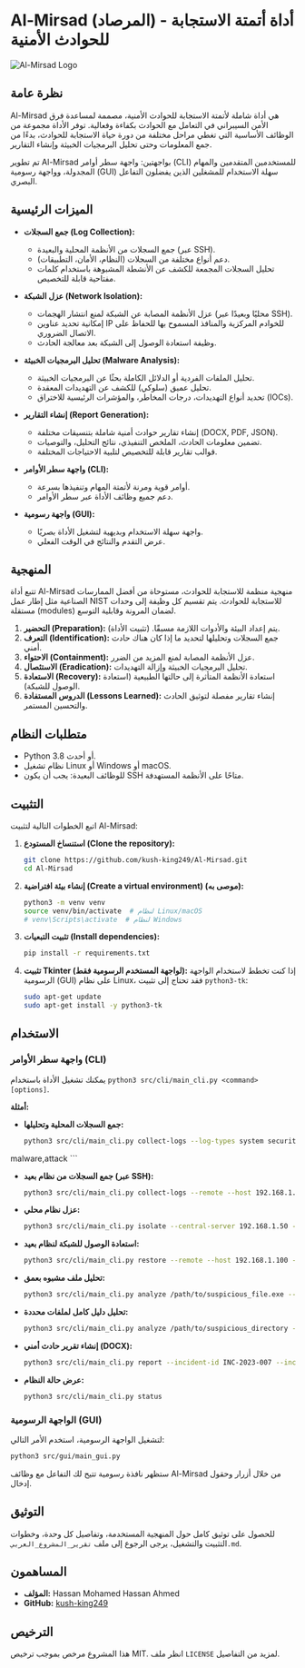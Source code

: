 # Al-Mirsad (المرصاد) - أداة أتمتة الاستجابة للحوادث الأمنية

![Al-Mirsad Logo](docs/al-mirsad-logo.png)

## نظرة عامة

Al-Mirsad هي أداة شاملة لأتمتة الاستجابة للحوادث الأمنية، مصممة لمساعدة فرق الأمن السيبراني في التعامل مع الحوادث بكفاءة وفعالية. توفر الأداة مجموعة من الوظائف الأساسية التي تغطي مراحل مختلفة من دورة حياة الاستجابة للحوادث، بدءًا من جمع المعلومات وحتى تحليل البرمجيات الخبيثة وإنشاء التقارير.

تم تطوير Al-Mirsad بواجهتين: واجهة سطر أوامر (CLI) للمستخدمين المتقدمين والمهام المجدولة، وواجهة رسومية (GUI) سهلة الاستخدام للمشغلين الذين يفضلون التفاعل البصري.

## الميزات الرئيسية

*   **جمع السجلات (Log Collection):**
    *   جمع السجلات من الأنظمة المحلية والبعيدة (عبر SSH).
    *   دعم أنواع مختلفة من السجلات (النظام، الأمان، التطبيقات).
    *   تحليل السجلات المجمعة للكشف عن الأنشطة المشبوهة باستخدام كلمات مفتاحية قابلة للتخصيص.

*   **عزل الشبكة (Network Isolation):**
    *   عزل الأنظمة المصابة عن الشبكة لمنع انتشار الهجمات (محليًا وبعيدًا عبر SSH).
    *   إمكانية تحديد عناوين IP للخوادم المركزية والمنافذ المسموح بها للحفاظ على الاتصال الضروري.
    *   وظيفة استعادة الوصول إلى الشبكة بعد معالجة الحادث.

*   **تحليل البرمجيات الخبيثة (Malware Analysis):**
    *   تحليل الملفات الفردية أو الدلائل الكاملة بحثًا عن البرمجيات الخبيثة.
    *   تحليل عميق (سلوكي) للكشف عن التهديدات المعقدة.
    *   تحديد أنواع التهديدات، درجات المخاطر، والمؤشرات الرئيسية للاختراق (IOCs).

*   **إنشاء التقارير (Report Generation):**
    *   إنشاء تقارير حوادث أمنية شاملة بتنسيقات مختلفة (DOCX, PDF, JSON).
    *   تضمين معلومات الحادث، الملخص التنفيذي، نتائج التحليل، والتوصيات.
    *   قوالب تقارير قابلة للتخصيص لتلبية الاحتياجات المختلفة.

*   **واجهة سطر الأوامر (CLI):**
    *   أوامر قوية ومرنة لأتمتة المهام وتنفيذها بسرعة.
    *   دعم جميع وظائف الأداة عبر سطر الأوامر.

*   **واجهة رسومية (GUI):**
    *   واجهة سهلة الاستخدام وبديهية لتشغيل الأداة بصريًا.
    *   عرض التقدم والنتائج في الوقت الفعلي.

## المنهجية

تتبع أداة Al-Mirsad منهجية منظمة للاستجابة للحوادث، مستوحاة من أفضل الممارسات الصناعية مثل إطار عمل NIST للاستجابة للحوادث. يتم تقسيم كل وظيفة إلى وحدات مستقلة (modules) لضمان المرونة وقابلية التوسع.

1.  **التحضير (Preparation):** يتم إعداد البيئة والأدوات اللازمة مسبقًا. (تثبيت الأداة).
2.  **التعرف (Identification):** جمع السجلات وتحليلها لتحديد ما إذا كان هناك حادث أمني.
3.  **الاحتواء (Containment):** عزل الأنظمة المصابة لمنع المزيد من الضرر.
4.  **الاستئصال (Eradication):** تحليل البرمجيات الخبيثة وإزالة التهديدات.
5.  **الاستعادة (Recovery):** استعادة الأنظمة المتأثرة إلى حالتها الطبيعية (استعادة الوصول للشبكة).
6.  **الدروس المستفادة (Lessons Learned):** إنشاء تقارير مفصلة لتوثيق الحادث والتحسين المستمر.

## متطلبات النظام

*   Python 3.8 أو أحدث.
*   نظام تشغيل Linux أو Windows أو macOS.
*   للوظائف البعيدة: يجب أن يكون SSH متاحًا على الأنظمة المستهدفة.

## التثبيت

اتبع الخطوات التالية لتثبيت Al-Mirsad:

1.  **استنساخ المستودع (Clone the repository):**
    ```bash
    git clone https://github.com/kush-king249/Al-Mirsad.git
    cd Al-Mirsad
    ```

2.  **إنشاء بيئة افتراضية (Create a virtual environment) (موصى به):**
    ```bash
    python3 -m venv venv
    source venv/bin/activate  # لنظام Linux/macOS
    # venv\Scripts\activate  # لنظام Windows
    ```

3.  **تثبيت التبعيات (Install dependencies):**
    ```bash
    pip install -r requirements.txt
    ```

4.  **تثبيت Tkinter (لواجهة المستخدم الرسومية فقط):**
    إذا كنت تخطط لاستخدام الواجهة الرسومية (GUI) على نظام Linux، فقد تحتاج إلى تثبيت `python3-tk`:
    ```bash
    sudo apt-get update
    sudo apt-get install -y python3-tk
    ```

## الاستخدام

### واجهة سطر الأوامر (CLI)

يمكنك تشغيل الأداة باستخدام `python3 src/cli/main_cli.py <command> [options]`.

**أمثلة:**

*   **جمع السجلات المحلية وتحليلها:**
    ```bash
    python3 src/cli/main_cli.py collect-logs --log-types system security --analyze --keywords 

malware,attack
    ```

*   **جمع السجلات من نظام بعيد (عبر SSH):**
    ```bash
    python3 src/cli/main_cli.py collect-logs --remote --host 192.168.1.100 --username admin --password your_password --log-types system
    ```

*   **عزل نظام محلي:**
    ```bash
    python3 src/cli/main_cli.py isolate --central-server 192.168.1.50 --allowed-ports 22 443
    ```

*   **استعادة الوصول للشبكة لنظام بعيد:**
    ```bash
    python3 src/cli/main_cli.py restore --remote --host 192.168.1.100 --username admin --password your_password
    ```

*   **تحليل ملف مشبوه بعمق:**
    ```bash
    python3 src/cli/main_cli.py analyze /path/to/suspicious_file.exe --deep
    ```

*   **تحليل دليل كامل لملفات محددة:**
    ```bash
    python3 src/cli/main_cli.py analyze /path/to/suspicious_directory --extensions .exe .dll
    ```

*   **إنشاء تقرير حادث أمني (DOCX):**
    ```bash
    python3 src/cli/main_cli.py report --incident-id INC-2023-007 --incident-type Malware --severity High --summary "Detected and contained a sophisticated malware attack." --format docx
    ```

*   **عرض حالة النظام:**
    ```bash
    python3 src/cli/main_cli.py status
    ```

### الواجهة الرسومية (GUI)

لتشغيل الواجهة الرسومية، استخدم الأمر التالي:

```bash
python3 src/gui/main_gui.py
```

ستظهر نافذة رسومية تتيح لك التفاعل مع وظائف Al-Mirsad من خلال أزرار وحقول إدخال.

## التوثيق

للحصول على توثيق كامل حول المنهجية المستخدمة، وتفاصيل كل وحدة، وخطوات التثبيت والتشغيل، يرجى الرجوع إلى ملف `تقرير_المشروع_العربي.md`.

## المساهمون

*   **المؤلف:** Hassan Mohamed Hassan Ahmed
*   **GitHub:** [kush-king249](https://github.com/kush-king249)

## الترخيص

هذا المشروع مرخص بموجب ترخيص MIT. انظر ملف `LICENSE` لمزيد من التفاصيل.

